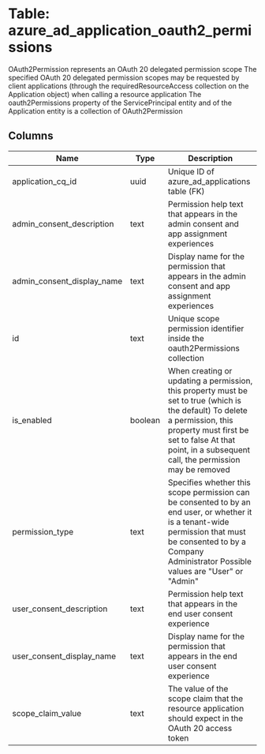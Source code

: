 
# Table: azure_ad_application_oauth2_permissions
OAuth2Permission represents an OAuth 20 delegated permission scope The specified OAuth 20 delegated permission scopes may be requested by client applications (through the requiredResourceAccess collection on the Application object) when calling a resource application The oauth2Permissions property of the ServicePrincipal entity and of the Application entity is a collection of OAuth2Permission
## Columns
| Name        | Type           | Description  |
| ------------- | ------------- | -----  |
|application_cq_id|uuid|Unique ID of azure_ad_applications table (FK)|
|admin_consent_description|text|Permission help text that appears in the admin consent and app assignment experiences|
|admin_consent_display_name|text|Display name for the permission that appears in the admin consent and app assignment experiences|
|id|text|Unique scope permission identifier inside the oauth2Permissions collection|
|is_enabled|boolean|When creating or updating a permission, this property must be set to true (which is the default) To delete a permission, this property must first be set to false At that point, in a subsequent call, the permission may be removed|
|permission_type|text|Specifies whether this scope permission can be consented to by an end user, or whether it is a tenant-wide permission that must be consented to by a Company Administrator Possible values are "User" or "Admin"|
|user_consent_description|text|Permission help text that appears in the end user consent experience|
|user_consent_display_name|text|Display name for the permission that appears in the end user consent experience|
|scope_claim_value|text|The value of the scope claim that the resource application should expect in the OAuth 20 access token|
